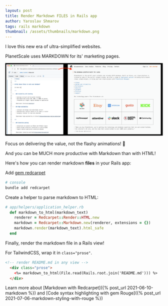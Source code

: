```yaml
---
layout: post
title: Render Markdown FILES in Rails app
author: Yaroslav Shmarov
tags: rails markdown
thumbnail: /assets/thumbnails/markdown.png
---
```


I love this new era of ultra-simplified websites.

PlanetScale uses MARKDOWN for its' marketing pages.

![planetscale uses markdown for marketing pages](/assets/images/prefer-markdown.png)

Focus on delivering the value, not the flashy animations! 🎯

And you can be MUCH more productive with Markdown than with HTML!

Here's how you can render markdown **files** in your Rails app:

Add [gem redcarpet](https://github.com/vmg/redcarpet)

```ruby
# console
bundle add redcarpet
```

Create a helper to parse markdown to HTML:

```ruby
# app/helpers/application_helper.rb
  def markdown_to_html(markdown_text)
    renderer = Redcarpet::Render::HTML.new
    markdown = Redcarpet::Markdown.new(renderer, extensions = {})
    markdown.render(markdown_text).html_safe
  end
```

Finally, render the markdown file in a Rails view!

For TailwindCSS, wrap it in `class="prose"`.

```html
<!-- render README.md in any view -->
  <div class="prose">
    <%= markdown_to_html(File.read(Rails.root.join('README.md'))) %>
  </div>
```

Learn more about [Markdown with Redcarpet]({% post_url 2021-06-10-markdown %}) and [Code syntax highlighting with gem Rouge]({% post_url 2021-07-06-markdown-styling-with-rouge %})

